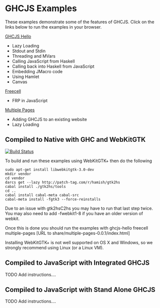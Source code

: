 GHCJS Examples
==============

These examples demonstrate some of the features of GHCJS.  Click on the links below to run
the examples in your browser.

[GHCJS Hello](http://ghcjs.github.com/bin/ghcjs-hello.trampoline.jsexe/)
* Lazy Loading
* Stdout and Stdin
* Threading and MVars
* Calling JavaScript from Haskell
* Calling back into Haskell from JavaScript
* Embedding JMacro code
* Using Hamlet
* Canvas

[Freecell](http://ghcjs.github.com/bin/freecell.trampoline.jsexe/)
* FRP in JavaScript

[Multiple Pages](http://ghcjs.github.com/share/multiple-pages-0.0.1/)
* Adding GHCJS to an existing website
* Lazy Loading

Compiled to Native with GHC and WebKitGTK
-----------------------------------------

[![Build Status](https://travis-ci.org/ghcjs/ghcjs-examples.png?branch=master)](https://travis-ci.org/ghcjs/ghcjs-examples)

To build and run these examples using WebKitGTK+ then do the following

    sudo apt-get install libwebkitgtk-3.0-dev
    mkdir vendor
    cd vendor
    darcs get --lazy http://patch-tag.com/r/hamish/gtk2hs
    cabal install ./gtk2hs/tools
    cd ..
    cabal install cabal-meta cabal-src
    cabal-meta install -fgtk3 --force-reinstalls
    
Due to an issue with gtk2hsC2hs you may have to run that last step twice.
You may also need to add -fwebkit1-8 if you have an older version of webkit.

Once this is done you should run the examples with 
    ghcjs-hello
    freecell
    multiple-pages [URL to share/multiple-pages-0.0.1/index.html]
    
Installing WebKitGTK+ is not well supported on OS X and Windows, so we
strongly recommend using Linux (or a Linux VM).

Compiled to JavaScript with Integrated GHCJS
--------------------------------------------
TODO Add instructions....

Compiled to JavaScript with Stand Alone GHCJS
---------------------------------------------
TODO Add instructions....

